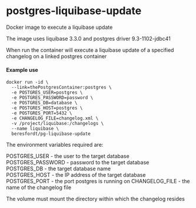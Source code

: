 postgres-liquibase-update
================

Docker image to execute a liquibase update

The image uses liquibase 3.3.0 and postgres driver 9.3-1102-jdbc41

When run the container will execute a liquibase update of a specified changelog on a linked postgres container

#### Example use

```
docker run -id \
  --link=thePostgresContainer:postgres \
  -e POSTGRES_USER=postgres \
  -e POSTGRES_PASSWORD=password \
  -e POSTGRES_DB=database \
  -e POSTGRES_HOST=postgres \
  -e POSTGRES_PORT=5432 \
  -e CHANGELOG_FILE=changelog.xml \
  -v /project/liquibase:/changelogs \
  --name liquibase \
  beresfordt/pg-liquibase-update
```

The environment variables required are:

POSTGRES_USER - the user to the target database  
POSTGRES_PASSWORD - password to the target database  
POSTGRES_DB - the target database name  
POSTGRES_HOST - the IP address of the target database  
POSTGRES_PORT - the port postgres is running on
CHANGELOG_FILE - the name of the changelog file

The volume must mount the directory within which the changelog resides